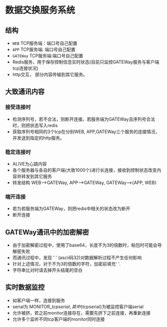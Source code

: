 ﻿# 数据交换服务系统
## 结构
* `WEB` TCP服务端：端口号自己配置
* `APP` TCP服务端: 端口号自己配置
* `GATEWay` TCP服务端:端口号自己配置
* Redis服务，用于保存控制信息实时状态(目前只监控GATEWay服务与客户端tcp连接状况)
* http交互， 部分内容传输到其它服务。

## 大致通讯内容
### 接受连接时
* 检测序列号，若不合法，则断开连接。若服务端为GATEWay且序列号合法时，则把状态写入redis
* 获取序列号相同的3个tcp在分别WEB, APP,GATEWay三个服务的连接情况， 并发送到指定的http服务。
### 稳定连接时
* ALIVE为心跳内容
* 各个服务器与各自的客户端(大致1000个)进行长连接，接收到控制状态改变内容并转发到其它服务
* 转发结构 WEB-->GATEWay, APP-->GATEWay,  GATEWay-->{APP, WEB}
### 端开连接
* 若为若服务端为GATEWay，则把redis中相关的状态改为断开
* 断开连接

## GATEWay通讯中的加密解密
* 由于加密解密过程中，使用了base64，长度不为3的倍数时，粘包时可能会导解密失败
* 而通讯过程中，发现 '&nbsp;' (ascii码32)对数据解析过程不产生任何影响
* 针对上述情况，对于不为3的倍数的字符，加密前填充'&nbsp;'.
* 字符串比对时请去掉开头结尾的空白

## 实时数据监控
* 如客户端一样，连接到服务
* serial为 MONITOR_${tcpserial},其中${tcpserial}为被监控客户端serial
* 允许被挤，若之前monitor连接存在，需要先挤下之前连接，再重新连接
* 允许多个监听不同tcp客户端的monitor同时连接
